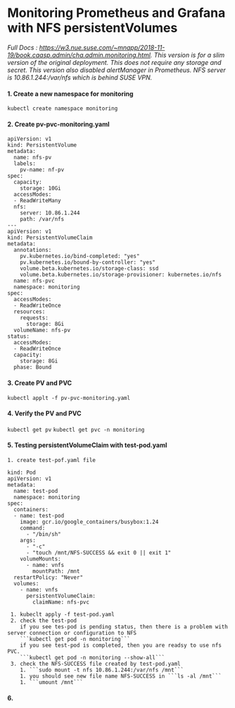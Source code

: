 # Monitoring Prometheus and Grafana with NFS persistentVolumes

*Full Docs : https://w3.nue.suse.com/~mnapp/2018-11-19/book.caasp.admin/cha.admin.monitoring.html. This version is for a slim version of the original deployment. This does not require any storage and secret. This version also disabled alertManager in Prometheus. NFS server is 10.86.1.244:/var/nfs which is behind SUSE VPN.*

#### 1. Create a new namespace for monitoring 
```kubectl create namespace monitoring```
#### 2. Create pv-pvc-monitoring.yaml
```
apiVersion: v1
kind: PersistentVolume
metadata:
  name: nfs-pv
  labels:
    pv-name: nf-pv
spec:
  capacity:
    storage: 10Gi
  accessModes:
  - ReadWriteMany
  nfs:
    server: 10.86.1.244
    path: /var/nfs
---
apiVersion: v1
kind: PersistentVolumeClaim
metadata:
  annotations:
    pv.kubernetes.io/bind-completed: "yes"
    pv.kubernetes.io/bound-by-controller: "yes"
    volume.beta.kubernetes.io/storage-class: ssd
    volume.beta.kubernetes.io/storage-provisioner: kubernetes.io/nfs
  name: nfs-pvc
  namespace: monitoring
spec:
  accessModes:
  - ReadWriteOnce
  resources:
    requests:
      storage: 8Gi
  volumeName: nfs-pv
status:
  accessModes:
  - ReadWriteOnce
  capacity:
    storage: 8Gi
  phase: Bound
```
#### 3. Create PV and PVC
```kubectl applt -f pv-pvc-monitoring.yaml```
#### 4. Verify the PV and PVC
```kubectl get pv```
```kubectl get pvc -n monitoring```
#### 5. Testing persistentVolumeClaim with test-pod.yaml
    1. create test-pof.yaml file
   ~~~
   kind: Pod
   apiVersion: v1
   metadata:
     name: test-pod
     namespace: monitoring
   spec:
     containers:
     - name: test-pod
       image: gcr.io/google_containers/busybox:1.24
       command:
         - "/bin/sh"
       args:
         - "-c"
         - "touch /mnt/NFS-SUCCESS && exit 0 || exit 1"
       volumeMounts:
         - name: vnfs
           mountPath: /mnt
     restartPolicy: "Never"
     volumes:
       - name: vnfs
         persistentVolumeClaim:
           claimName: nfs-pvc
   ~~~
     1. kubeclt apply -f test-pod.yaml
     2. check the test-pod
        if you see tes-pod is pending status, then there is a problem with server connection or configuration to NFS 
        ```kubectl get pod -n monitoring```
        if you see test-pod is completed, then you are readsy to use nfs PVC.
        ```kubectl get pod -n monitoring --show-all```
     3. check the NFS-SUCCESS file created by test-pod.yaml
        1. ```sudo mount -t nfs 10.86.1.244:/var/nfs /mnt```  
        1. you should see new file name NFS-SUCCESS in ```ls -al /mnt```
        1. ```umount /mnt```
#### 6.
   
